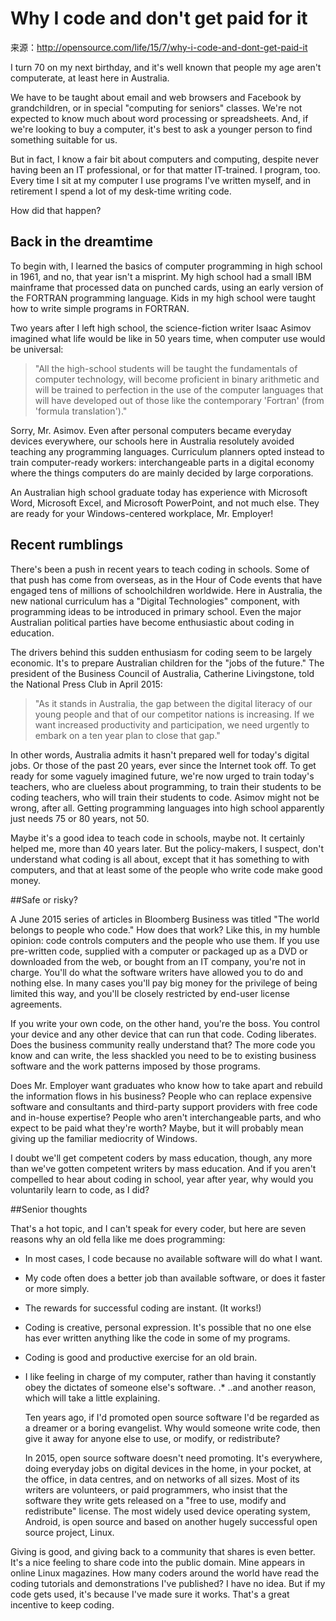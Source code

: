 # Why I code and don't get paid for it

来源：http://opensource.com/life/15/7/why-i-code-and-dont-get-paid-it

  I turn 70 on my next birthday, and it's well known that people my age aren't computerate, at least here in Australia.

  We have to be taught about email and web browsers and Facebook by grandchildren, or in special "computing for seniors" classes. We're not expected to know much about word processing or spreadsheets. And, if we're looking to buy a computer, it's best to ask a younger person to find something suitable for us.

  But in fact, I know a fair bit about computers and computing, despite never having been an IT professional, or for that matter IT-trained. I program, too. Every time I sit at my computer I use programs I've written myself, and in retirement I spend a lot of my desk-time writing code.

  How did that happen?

## Back in the dreamtime

  To begin with, I learned the basics of computer programming in high school in 1961, and no, that year isn't a misprint. My high school had a small IBM mainframe that processed data on punched cards, using an early version of the FORTRAN programming language. Kids in my high school were taught how to write simple programs in FORTRAN.

  Two years after I left high school, the science-fiction writer Isaac Asimov imagined what life would be like in 50 years time, when computer use would be universal:
>  "All the high-school students will be taught the fundamentals of computer technology, will become proficient in binary arithmetic and will be trained to perfection in the use of the computer languages that will have developed out of those like the contemporary 'Fortran' (from 'formula translation')."

  Sorry, Mr. Asimov. Even after personal computers became everyday devices everywhere, our schools here in Australia resolutely avoided teaching any programming languages. Curriculum planners opted instead to train computer-ready workers: interchangeable parts in a digital economy where the things computers do are mainly decided by large corporations.

  An Australian high school graduate today has experience with Microsoft Word, Microsoft Excel, and Microsoft PowerPoint, and not much else. They are ready for your Windows-centered workplace, Mr. Employer!

## Recent rumblings

  There's been a push in recent years to teach coding in schools. Some of that push has come from overseas, as in the Hour of Code events that have engaged tens of millions of schoolchildren worldwide. Here in Australia, the new national curriculum has a "Digital Technologies" component, with programming ideas to be introduced in primary school. Even the major Australian political parties have become enthusiastic about coding in education.

  The drivers behind this sudden enthusiasm for coding seem to be largely economic. It's to prepare Australian children for the "jobs of the future." The president of the Business Council of Australia, Catherine Livingstone, told the National Press Club in April 2015:
> "As it stands in Australia, the gap between the digital literacy of our young people and that of our competitor nations is increasing. If we want increased productivity and participation, we need urgently to embark on a ten year plan to close that gap."

  In other words, Australia admits it hasn't prepared well for today's digital jobs. Or those of the past 20 years, ever since the Internet took off. To get ready for some vaguely imagined future, we're now urged to train today's teachers, who are clueless about programming, to train their students to be coding teachers, who will train their students to code. Asimov might not be wrong, after all. Getting programming languages into high school apparently just needs 75 or 80 years, not 50.

  Maybe it's a good idea to teach code in schools, maybe not. It certainly helped me, more than 40 years later. But the policy-makers, I suspect, don't understand what coding is all about, except that it has something to with computers, and that at least some of the people who write code make good money.

##Safe or risky?

  A June 2015 series of articles in Bloomberg Business was titled "The world belongs to people who code." How does that work? Like this, in my humble opinion: code controls computers and the people who use them. If you use pre-written code, supplied with a computer or packaged up as a DVD or downloaded from the web, or bought from an IT company, you're not in charge. You'll do what the software writers have allowed you to do and nothing else. In many cases you'll pay big money for the privilege of being limited this way, and you'll be closely restricted by end-user license agreements.

  If you write your own code, on the other hand, you're the boss. You control your device and any other device that can run that code. Coding liberates. Does the business community really understand that? The more code you know and can write, the less shackled you need to be to existing business software and the work patterns imposed by those programs.

  Does Mr. Employer want graduates who know how to take apart and rebuild the information flows in his business? People who can replace expensive software and consultants and third-party support providers with free code and in-house expertise? People who aren't interchangeable parts, and who expect to be paid what they're worth? Maybe, but it will probably mean giving up the familiar mediocrity of Windows.

  I doubt we'll get competent coders by mass education, though, any more than we've gotten competent writers by mass education. And if you aren't compelled to hear about coding in school, year after year, why would you voluntarily learn to code, as I did?

##Senior thoughts

  That's a hot topic, and I can't speak for every coder, but here are seven reasons why an old fella like me does programming:

* In most cases, I code because no available software will do what I want.
* My code often does a better job than available software, or does it faster or more simply.
* The rewards for successful coding are instant. (It works!)
* Coding is creative, personal expression. It's possible that no one else has ever written anything like the code in some of my programs.
* Coding is good and productive exercise for an old brain.
* I like feeling in charge of my computer, rather than having it constantly obey the dictates of someone else's software.
.* ..and another reason, which will take a little explaining.

  Ten years ago, if I'd promoted open source software I'd be regarded as a dreamer or a boring evangelist. Why would someone write code, then give it away for anyone else to use, or modify, or redistribute?

  In 2015, open source software doesn't need promoting. It's everywhere, doing everyday jobs on digital devices in the home, in your pocket, at the office, in data centres, and on networks of all sizes. Most of its writers are volunteers, or paid programmers, who insist that the software they write gets released on a "free to use, modify and redistribute" license. The most widely used device operating system, Android, is open source and based on another hugely successful open source project, Linux.

Giving is good, and giving back to a community that shares is even better. It's a nice feeling to share code into the public domain. Mine appears in online Linux magazines. How many coders around the world have read the coding tutorials and demonstrations I've published? I have no idea. But if my code gets used, it's because I've made sure it works. That's a great incentive to keep coding.
